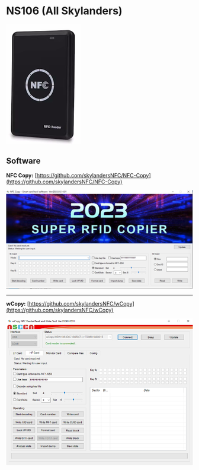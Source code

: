 # NS106 (All Skylanders)

[![NS106](https://raw.githubusercontent.com/skylandersNFC/Docs/main/Skylanders_Buying_List/Skylanders_NFC_Devices/images/NS106.jpg)](https://skylandersnfc.github.io/Docs/Skylanders_Buying_List/Skylanders_NFC_Devices/#ns106-all-skylanders)

## Software

**NFC Copy:** [https://github.com/skylandersNFC/NFC-Copy](https://github.com/skylandersNFC/NFC-Copy)

[![nfcPro_wbw_2023](https://raw.githubusercontent.com/skylandersNFC/NFC-Copy/refs/heads/main/images/nfcPro_wbw_2023.jpeg)](https://github.com/skylandersNFC/NFC-Copy)

---

**wCopy:** [https://github.com/skylandersNFC/wCopy](https://github.com/skylandersNFC/wCopy) 

[![wCopy_2024010501](https://raw.githubusercontent.com/skylandersNFC/wCopy/main/images/wCopy_2024010501.jpg)](https://github.com/skylandersNFC/wCopy) 
